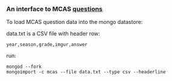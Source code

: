 ### An interface to MCAS [questions](https://github.com/ajschumacher/MCAS_math_mult)

To load MCAS question data into the mongo datastore:

data.txt is a CSV file with header row:

    year,season,grade,imgur,answer

run:

    mongod --fork
    mongoimport -c mcas --file data.txt --type csv --headerline

